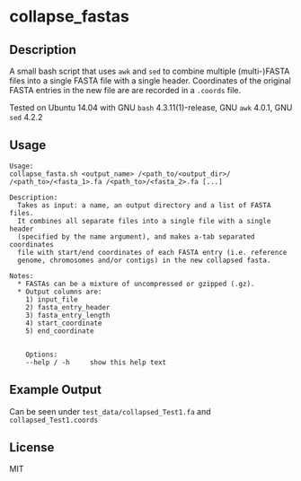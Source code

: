 # collapse_fastas

## Description
A small bash script that uses `awk` and `sed` to combine multiple (multi-)FASTA files into a single FASTA file with a single header. 
Coordinates of the original FASTA entries in the new file are are recorded in a `.coords` file.

Tested on Ubuntu 14.04 with GNU `bash` 4.3.11(1)-release, GNU `awk` 4.0.1, GNU `sed` 4.2.2

## Usage
```
Usage: 
collapse_fasta.sh <output_name> /<path_to/<output_dir>/ /<path_to>/<fasta_1>.fa /<path_to>/<fasta_2>.fa [...]

Description:
  Takes as input: a name, an output directory and a list of FASTA files. 
  It combines all separate files into a single file with a single header 
  (specified by the name argument), and makes a-tab separated coordinates 
  file with start/end coordinates of each FASTA entry (i.e. reference 
  genome, chromosomes and/or contigs) in the new collapsed fasta.

Notes: 
  * FASTAs can be a mixture of uncompressed or gzipped (.gz).
  * Output columns are: 
    1) input_file 
    2) fasta_entry_header 
    3) fasta_entry_length 
    4) start_coordinate 
    5) end_coordinate


    Options:
    --help / -h     show this help text

```

## Example Output 
Can be seen under `test_data/collapsed_Test1.fa` and `collapsed_Test1.coords`

## License
MIT
